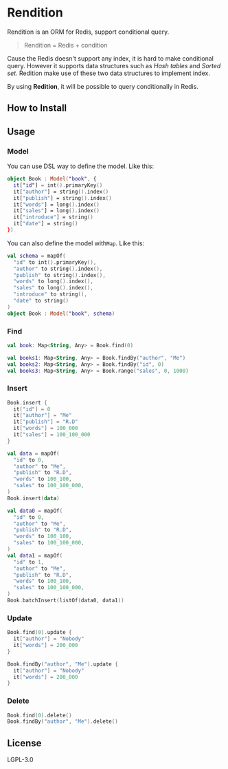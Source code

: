 # Rendition

Rendition is an ORM for Redis, support conditional query.

>  Rendition = Redis + condition

Cause the Redis doesn't support any index, it is hard to make conditional query. However it supports data structures such as *Hash tables* and *Sorted set*. Redition make use of these two data structures to implement index.

By using **Redition**, it will be possible to query conditionally in Redis.

## How to Install

## Usage

### Model

You can use DSL way to define the model. Like this:

```kotlin
object Book : Model("book", {
  it["id"] = int().primaryKey()
  it["author"] = string().index()
  it["publish"] = string().index()
  it["words"] = long().index()
  it["sales"] = long().index()
  it["introduce"] = string()
  it["date"] = string()
})
```

You can also define the model with`Map`. Like this:

```kotlin
val schema = mapOf(
  "id" to int().primaryKey(),
  "author" to string().index(),
  "publish" to string().index(),
  "words" to long().index(),
  "sales" to long().index(),
  "introduce" to string(),
  "date" to string()
)
object Book : Model("book", schema)
```



### Find

```kotlin
val book: Map<String, Any> = Book.find(0)
```

```kotlin
val books1: Map<String, Any> = Book.findBy("author", "Me")
val books2: Map<String, Any> = Book.findBy("id", 0)
val books3: Map<String, Any> = Book.range("sales", 0, 1000)
```



### Insert

```kotlin
Book.insert {
  it["id"] = 0
  it["author"] = "Me"
  it["publish"] = "R.D"
  it["words"] = 100_000
  it["sales"] = 100_100_000
}
```

```kotlin
val data = mapOf(
  "id" to 0,
  "author" to "Me",
  "publish" to "R.D",
  "words" to 100_100,
  "sales" to 100_100_000,
)
Book.insert(data)
```

```kotlin
val data0 = mapOf(
  "id" to 0,
  "author" to "Me",
  "publish" to "R.D",
  "words" to 100_100,
  "sales" to 100_100_000,
)
val data1 = mapOf(
  "id" to 1,
  "author" to "Me",
  "publish" to "R.D",
  "words" to 100_100,
  "sales" to 100_100_000,
)
Book.batchInsert(listOf(data0, data1))
```

### Update

```kotlin
Book.find(0).update {
  it["author"] = "Nobody"
  it["words"] = 200_000
}

Book.findBy("author", "Me").update {
  it["author"] = "Nobody"
  it["words"] = 200_000
}
```

### Delete

```kotlin
Book.find(0).delete()
Book.findBy("author", "Me").delete()
```



## License

LGPL-3.0